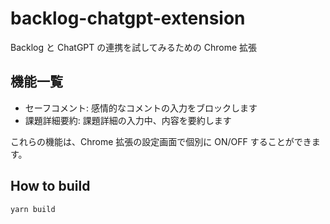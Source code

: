 # backlog-chatgpt-extension

Backlog と ChatGPT の連携を試してみるための Chrome 拡張

## 機能一覧

-   セーフコメント: 感情的なコメントの入力をブロックします
-   課題詳細要約: 課題詳細の入力中、内容を要約します

これらの機能は、Chrome 拡張の設定画面で個別に ON/OFF することができます。

## How to build

```
yarn build
```
